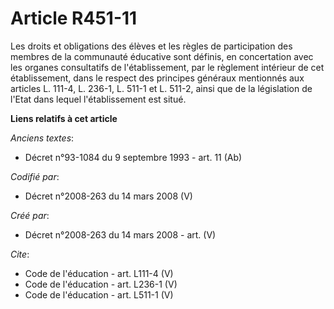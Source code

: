 # Article R451-11

Les droits et obligations des élèves et les règles de participation des membres de la communauté éducative sont définis, en
concertation avec les organes consultatifs de l'établissement, par le règlement intérieur de cet établissement, dans le
respect des principes généraux mentionnés aux articles L. 111-4, L. 236-1, L. 511-1 et L. 511-2, ainsi que de la législation
de l'Etat dans lequel l'établissement est situé.

**Liens relatifs à cet article**

_Anciens textes_:

  - Décret n°93-1084 du 9 septembre 1993 - art. 11 (Ab)

_Codifié par_:

  - Décret n°2008-263 du 14 mars 2008 (V)

_Créé par_:

  - Décret n°2008-263 du 14 mars 2008 - art. (V)

_Cite_:

  - Code de l'éducation - art. L111-4 (V)
  - Code de l'éducation - art. L236-1 (V)
  - Code de l'éducation - art. L511-1 (V)

